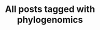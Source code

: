 ---
layout: tag
title: "All posts tagged with phylogenomics"
permalink: /weblog/tags/phylogenomics/
taxonomy: phylogenomics
---